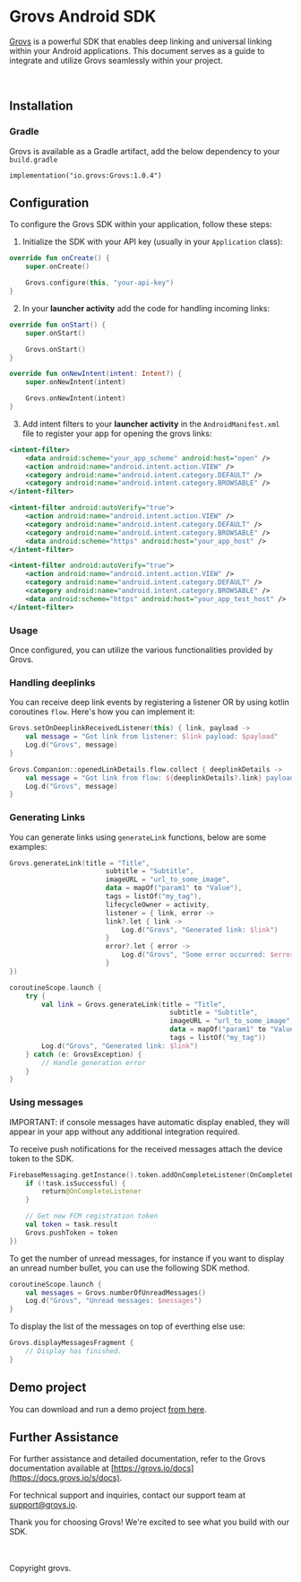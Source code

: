 # Grovs Android SDK

[Grovs](https://grovs.io) is a powerful SDK that enables deep linking and universal linking within your Android applications. This document serves as a guide to integrate and utilize Grovs seamlessly within your project.

<br />

## Installation

### Gradle

Grovs is available as a Gradle artifact, add the below dependency to your `build.gradle`

```
implementation("io.grovs:Grovs:1.0.4")
```

## Configuration

To configure the Grovs SDK within your application, follow these steps:

1. Initialize the SDK with your API key (usually in your `Application` class):

```kotlin
override fun onCreate() {
    super.onCreate()

    Grovs.configure(this, "your-api-key")
}
```

2. In your **launcher activity** add the code for handling incoming links:

```kotlin
override fun onStart() {
    super.onStart()

    Grovs.onStart()
}

override fun onNewIntent(intent: Intent?) {
    super.onNewIntent(intent)

    Grovs.onNewIntent(intent)
}
```

3. Add intent filters to your **launcher activity** in the `AndroidManifest.xml` file to register your app for opening the grovs links:

```xml
<intent-filter>
    <data android:scheme="your_app_scheme" android:host="open" />
    <action android:name="android.intent.action.VIEW" />
    <category android:name="android.intent.category.DEFAULT" />
    <category android:name="android.intent.category.BROWSABLE" />
</intent-filter>

<intent-filter android:autoVerify="true">
    <action android:name="android.intent.action.VIEW" />
    <category android:name="android.intent.category.DEFAULT" />
    <category android:name="android.intent.category.BROWSABLE" />
    <data android:scheme="https" android:host="your_app_host" />
</intent-filter>

<intent-filter android:autoVerify="true">
    <action android:name="android.intent.action.VIEW" />
    <category android:name="android.intent.category.DEFAULT" />
    <category android:name="android.intent.category.BROWSABLE" />
    <data android:scheme="https" android:host="your_app_test_host" />
</intent-filter>
```

### Usage

Once configured, you can utilize the various functionalities provided by Grovs.

### Handling deeplinks

You can receive deep link events by registering a listener OR by using kotlin coroutines `flow`. Here's how you can implement it:

```kotlin
Grovs.setOnDeeplinkReceivedListener(this) { link, payload ->
    val message = "Got link from listener: $link payload: $payload"
    Log.d("Grovs", message)
}
```

```kotlin
Grovs.Companion::openedLinkDetails.flow.collect { deeplinkDetails ->
    val message = "Got link from flow: ${deeplinkDetails?.link} payload: ${deeplinkDetails?.data}"
    Log.d("Grovs", message)
}
```

### Generating Links

You can generate links using `generateLink` functions, below are some examples:

```kotlin
Grovs.generateLink(title = "Title",
                        subtitle = "Subtitle",
                        imageURL = "url_to_some_image",
                        data = mapOf("param1" to "Value"),
                        tags = listOf("my_tag"),
                        lifecycleOwner = activity,
                        listener = { link, error ->
                        link?.let { link ->
                            Log.d("Grovs", "Generated link: $link")
                        }
                        error?.let { error ->
                            Log.d("Grovs", "Some error occurred: $error")
                        }
})
```

```kotlin
coroutineScope.launch {
    try {
        val link = Grovs.generateLink(title = "Title",
                                        subtitle = "Subtitle",
                                        imageURL = "url_to_some_image",
                                        data = mapOf("param1" to "Value"),
                                        tags = listOf("my_tag"))
        Log.d("Grovs", "Generated link: $link")
    } catch (e: GrovsException) {
        // Handle generation error
    }
}
```

### Using messages

IMPORTANT: if console messages have automatic display enabled, they will appear in your app without any additional integration required.

To receive push notifications for the received messages attach the device token to the SDK.

```kotlin
FirebaseMessaging.getInstance().token.addOnCompleteListener(OnCompleteListener { task ->
    if (!task.isSuccessful) {
        return@OnCompleteListener
    }

    // Get new FCM registration token
    val token = task.result
    Grovs.pushToken = token
})
```

To get the number of unread messages, for instance if you want to display an unread number bullet, you can use the following SDK method.

```kotlin
coroutineScope.launch {
    val messages = Grovs.numberOfUnreadMessages()
    Log.d("Grovs", "Unread messages: $messages")
}
```

To display the list of the messages on top of everthing else use:

```kotlin
Grovs.displayMessagesFragment {
    // Display has finished.
}
```

## Demo project

You can download and run a demo project [from here](https://github.com/grovs-io/grovs-android-example-app).

## Further Assistance

For further assistance and detailed documentation, refer to the Grovs documentation available at [https://grovs.io/docs](https://docs.grovs.io/s/docs).

For technical support and inquiries, contact our support team at [support@grovs.io](mailto:support@grovs.io).

Thank you for choosing Grovs! We're excited to see what you build with our SDK.

<br />
<br />
Copyright grovs.
